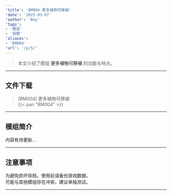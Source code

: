 ```yaml
---
'title': 'BM004-更多植物可移植'
'date': '2025-03-07'
'author': 'Bny'
'tags':
- '模组'
- '调整'
'aliases':
- 'BM004'
'url': '/p/5/'
---
```


> 本文介绍了模组 **更多植物可移植** 的功能与特点。

---

## 文件下载

> [BM004] 更多植物可移植  
{{< pan "BM004" >}}  

---

## 模组简介

>  
内容有待更新...  

---

## 注意事项

>  
为避免损坏存档，使用前请备份游戏数据。  
可能与其他模组存在冲突，建议单独测试。  

---

